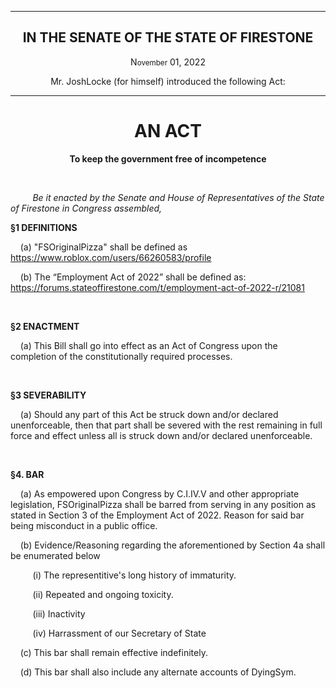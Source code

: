 <div align="center">

---

<h2><b>IN THE SENATE OF THE STATE OF FIRESTONE</b></h2>

<p>N<small>ovember</small> 01, 2022</p>

Mr. JoshLocke (for himself) introduced the following Act:

---

<h1><b>AN ACT</b></h1>

**To keep the government free of incompetence**

</div>

<br/>

&nbsp;&nbsp;&nbsp;&nbsp;&nbsp;&nbsp;&nbsp;&nbsp; _Be it enacted by the Senate and House of Representatives of the State of Firestone in Congress assembled,_

**§1 DEFINITIONS**

&nbsp;&nbsp;&nbsp; (a) "FSOriginalPizza" shall be defined as https://www.roblox.com/users/66260583/profile

&nbsp;&nbsp;&nbsp; (b) The “Employment Act of 2022” shall be defined as: https://forums.stateoffirestone.com/t/employment-act-of-2022-r/21081


<br/>

**§2 ENACTMENT**

&nbsp;&nbsp;&nbsp; (a) This Bill shall go into effect as an Act of Congress upon the completion of the constitutionally required processes.

<br/>

**§3 SEVERABILITY**

&nbsp;&nbsp;&nbsp; (a) Should any part of this Act be struck down and/or declared unenforceable, then that part shall be severed with the rest remaining in full force and effect unless all is struck down and/or declared unenforceable.


<br/>

**§4. BAR**

&nbsp;&nbsp;&nbsp; (a) As empowered upon Congress by C.I.IV.V and other appropriate legislation, FSOriginalPizza shall be barred from serving in any position as stated in Section 3 of the Employment Act of 2022. Reason for said bar being misconduct in a public office.

&nbsp;&nbsp;&nbsp; (b) Evidence/Reasoning regarding the aforementioned by Section 4a shall be enumerated below

&nbsp;&nbsp;&nbsp;&nbsp;&nbsp;&nbsp;&nbsp;&nbsp;&nbsp;(i) The representitive's long history of immaturity. 

&nbsp;&nbsp;&nbsp;&nbsp;&nbsp;&nbsp;&nbsp;&nbsp;&nbsp;(ii) Repeated and ongoing toxicity.  

&nbsp;&nbsp;&nbsp;&nbsp;&nbsp;&nbsp;&nbsp;&nbsp;&nbsp;(iii) Inactivity

&nbsp;&nbsp;&nbsp;&nbsp;&nbsp;&nbsp;&nbsp;&nbsp;&nbsp;(iv) Harrassment of our Secretary of State

&nbsp;&nbsp;&nbsp; (c) This bar shall remain effective indefinitely.

&nbsp;&nbsp;&nbsp; (d) This bar shall also include any alternate accounts of DyingSym.

<br/>    
